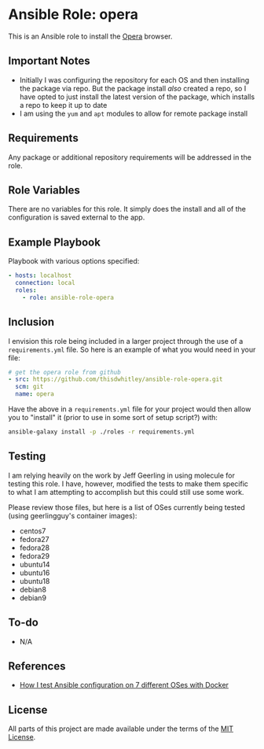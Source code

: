 # Ansible Role: opera

This is an Ansible role to install the [Opera](https://www.opera.com/) browser.

## Important Notes

* Initially I was configuring the repository for each OS and then installing the
  package via repo.  But the package install *also* created a repo, so I have
  opted to just install the latest version of the package, which installs a repo
  to keep it up to date
* I am using the `yum` and `apt` modules to allow for remote package install

## Requirements

Any package or additional repository requirements will be addressed in the role.

## Role Variables

There are no variables for this role.  It simply does the install and all of the
configuration is saved external to the app.

## Example Playbook

Playbook with various options specified:

```yaml
- hosts: localhost
  connection: local
  roles:
    - role: ansible-role-opera
```

## Inclusion

I envision this role being included in a larger project through the use of a
`requirements.yml` file.  So here is an example of what you would need in your
file:

```yaml
# get the opera role from github
- src: https://github.com/thisdwhitley/ansible-role-opera.git
  scm: git
  name: opera
```

Have the above in a `requirements.yml` file for your project would then allow
you to "install" it (prior to use in some sort of setup script?) with:

```bash
ansible-galaxy install -p ./roles -r requirements.yml
```

## Testing

I am relying heavily on the work by Jeff Geerling in using molecule for testing
this role.  I have, however, modified the tests to make them specific to what I
am attempting to accomplish but this could still use some work.

Please review those files, but here is a list of OSes currently being tested 
(using geerlingguy's container images):

* centos7
* fedora27
* fedora28
* fedora29
* ubuntu14
* ubuntu16
* ubuntu18
* debian8
* debian9

## To-do

* N/A

## References

* [How I test Ansible configuration on 7 different OSes with Docker](https://www.jeffgeerling.com/blog/2018/how-i-test-ansible-configuration-on-7-different-oses-docker)

## License

All parts of this project are made available under the terms of the [MIT
License](LICENSE).
